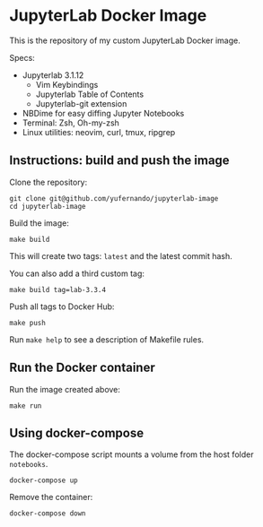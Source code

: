 # JupyterLab Docker Image

This is the repository of my custom JupyterLab Docker image. 

Specs:

- Jupyterlab 3.1.12
    - Vim Keybindings
    - Jupyterlab Table of Contents
    - Jupyterlab-git extension
- NBDime for easy diffing Jupyter Notebooks
- Terminal: Zsh, Oh-my-zsh
- Linux utilities: neovim, curl, tmux, ripgrep

## Instructions: build and push the image

Clone the repository:
```
git clone git@github.com/yufernando/jupyterlab-image
cd jupyterlab-image
```

Build the image:
```
make build
```
This will create two tags: `latest` and the latest commit hash.

You can also add a third custom tag:
```
make build tag=lab-3.3.4
```

Push all tags to Docker Hub:
```
make push
```

Run `make help` to see a description of Makefile rules.

## Run the Docker container

Run the image created above:
```
make run
```

## Using docker-compose

The docker-compose script mounts a volume from the host folder `notebooks`.

`docker-compose up`

Remove the container:

`docker-compose down`
